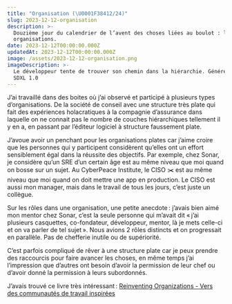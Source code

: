 ```yaml
---
title: "Organisation (\U0001F38412/24)"
slug: 2023-12-12-organisation
description: >-
  Douzième jour du calendrier de l’avent des choses liées au boulot : les
  organisations.
date: 2023-12-12T00:00:00.000Z
updatedAt: 2023-12-12T00:00:00.000Z
image: /assets/2023-12-12-organisation.png
imageDescription: >-
  Le développeur tente de trouver son chemin dans la hiérarchie. Générée avec
  SDXL 1.0
---
```


J’ai travaillé dans des boites où j’ai observé et participé à plusieurs types d’organisations. De la société de conseil avec une structure très plate qui fait des expériences holacratiques à la compagnie d’assurance dans laquelle on ne connait pas le nombre de couches hiérarchiques tellement il y en a, en passant par l’éditeur logiciel à structure faussement plate.

J’avoue avoir un penchant pour les organisations plates car j’aime croire que les personnes qui y participent considèrent qu’elles ont un effort sensiblement égal dans la réussite des objectifs. Par exemple, chez Sonar, je considère qu’un SRE d’un certain âge est au même niveau que moi quand on bosse sur un sujet. Au CyberPeace Institute, le CISO ✂️ est au même niveau que moi quand on doit mettre une app en production. Le CISO est aussi mon manager, mais dans le travail de tous les jours, c’est juste un collègue.

Sur les rôles dans une organisation, une petite anecdote : j’avais bien aimé mon mentor chez Sonar, c’est la seule personne qui m’avait dit « j’ai plusieurs casquettes, co-fondateur, développeur, mentor, là je mets celle-ci et on va parler de tel sujet ». Nous avions 2 rôles distincts et on progressait en parallèle. Pas de chefferie inutile ou de supériorité.

C’est parfois compliqué de rêver à une structure plate car je peux prendre des raccourcis pour faire avancer les choses, en même temps j’ai l’impression que d’autres ont besoin d’avoir la permission de leur chef ou d’avoir donné la permission à leurs subordonnés.

J’avais trouvé ce livre très intéressant : [Reinventing Organizations - Vers des communautés de travail inspirées](https://www.reinventingorganizations.com/fr.html)
